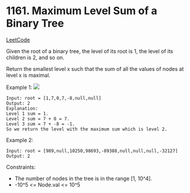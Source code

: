 # 1161. Maximum Level Sum of a Binary Tree
[LeetCode](https://leetcode.com/problems/maximum-level-sum-of-a-binary-tree/)

Given the root of a binary tree, the level of its root is 1, the level of its children is 2, and so on.

Return the smallest level x such that the sum of all the values of nodes at level x is maximal.

Example 1:
![](https://assets.leetcode.com/uploads/2019/05/03/capture.JPG)
```
Input: root = [1,7,0,7,-8,null,null]
Output: 2
Explanation:
Level 1 sum = 1.
Level 2 sum = 7 + 0 = 7.
Level 3 sum = 7 + -8 = -1.
So we return the level with the maximum sum which is level 2.
```
Example 2:
```
Input: root = [989,null,10250,98693,-89388,null,null,null,-32127]
Output: 2
```

Constraints:

- The number of nodes in the tree is in the range [1, 10^4].
- -10^5 <= Node.val <= 10^5